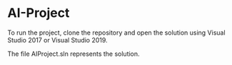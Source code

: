 # AI-Project

To run the project, clone the repository and open the solution using Visual Studio 2017 or Visual Studio 2019.

The file AIProject.sln represents the solution. 
